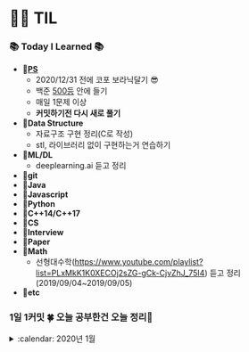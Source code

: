 # :woman_technologist: TIL
### :books: Today I Learned :books:
* **:file_folder:[PS](https://github.com/sooooojinlee/TIL/tree/master/PS)**
  * 2020/12/31 전에 코포 보라닉달기 :sunglasses:
  * 백준 [500등](https://www.acmicpc.net/user/jaq0424) 안에 들기
  * 매일 1문제 이상
  * **커밋하기전 다시 새로 풀기**
* **:file_folder:Data Structure**
  * 자료구조 구현 정리(C로 작성)
  * stl, 라이브러리 없이 구현하는거 연습하기
* **:file_folder:ML/DL**
  * deeplearning.ai 듣고 정리
* **:file_folder:git**
* **:file_folder:Java**
* **:file_folder:Javascript**
* **:file_folder:Python**
* **:file_folder:C++14/C++17**
* **:file_folder:CS**
* **:file_folder:Interview**
* **:file_folder:Paper**
* **:file_folder:Math**
  * 선형대수학(https://www.youtube.com/playlist?list=PLxMkK1K0XECOj2sZG-gCk-CjvZhJ_75I4) 듣고 정리(2019/09/04~2019/09/05)
* **:file_folder:etc**

### 1일 1커밋 :four_leaf_clover: 오늘 공부한건 오늘 정리:pencil:
<details>
 <summary> :calendar: 2020년 1월</summary>
<div markdown="1">
 
#### 200127
* 백준 16924 십자가 찾기
#### 200128
* 백준 16922 로마 숫자 만들기
* 백준 16988 Baaaaaaaaaduk2 (Easy)
 * 맞왜틀..
</div>
</details>
